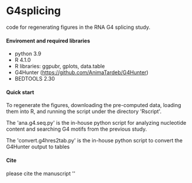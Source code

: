 # G4splicing

code for regenerating figures in the RNA G4 splicing study.


#### Enviroment and required libraries
- python 3.9  
- R 4.1.0
- R libraries: ggpubr, gplots, data.table
- G4Hunter (https://github.com/AnimaTardeb/G4Hunter)
- BEDTOOLS 2.30

#### Quick start
To regenerate the figures, downloading the pre-computed data, loading them into R, and running the script under the directory 'Rscript'.

The 'ana.g4.seq.py' is the in-house python script for analyzing nucleotide content and searching G4 motifs from the previous study.

The 'convert.g4hres2tab.py' is the in-house python script to convert the G4Hunter output to tables  

#### Cite 
please cite the manuscript ''

